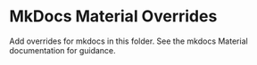 # MkDocs Material Overrides

Add overrides for mkdocs in this folder. See the mkdocs Material documentation for guidance.